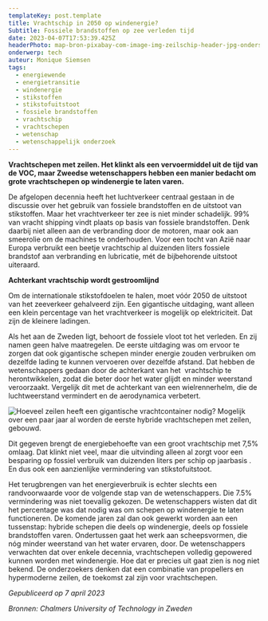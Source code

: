```yaml
---
templateKey: post.template
title: Vrachtschip in 2050 op windenergie?
Subtitle: Fossiele brandstoffen op zee verleden tijd
date: 2023-04-07T17:53:39.425Z
headerPhoto: map-bron-pixabay-com-image-img-zeilschip-header-jpg-onderschrift-zeilschip-header
onderwerp: tech
auteur: Monique Siemsen
tags:
  - energiewende
  - energietransitie
  - windenergie
  - stikstoffen
  - stikstofuitstoot
  - fossiele brandstoffen
  - vrachtschip
  - vrachtschepen
  - wetenschap
  - wetenschappelijk onderzoek
---
```

**Vrachtschepen met zeilen. Het klinkt als een vervoermiddel uit de tijd van de VOC, maar Zweedse wetenschappers hebben een manier bedacht om grote vrachtschepen op windenergie te laten varen.**



De afgelopen decennia heeft het luchtverkeer centraal gestaan in de discussie over het gebruik van fossiele brandstoffen en de uitstoot van stikstoffen. Maar het vrachtverkeer ter zee is niet minder schadelijk. 99% van vracht shipping vindt plaats op basis van fossiele brandstoffen. Denk daarbij niet alleen aan de verbranding door de motoren, maar ook aan smeerolie om de machines te onderhouden. Voor een tocht van Azië naar Europa verbruikt een beetje vrachtschip al duizenden liters fossiele brandstof aan verbranding en lubricatie, mét de bijbehorende uitstoot uiteraard.



**Achterkant vrachtschip wordt gestroomlijnd**

Om de internationale stikstofdoelen te halen, moet vóór 2050 de uitstoot van het zeeverkeer gehalveerd zijn. Een gigantische uitdaging, want alleen een klein percentage van het vrachtverkeer is mogelijk op elektriciteit. Dat zijn de kleinere ladingen. 



Als het aan de Zweden ligt, behoort de fossiele vloot tot het verleden. En zij namen geen halve maatregelen. De eerste uitdaging was om ervoor te zorgen dat ook gigantische schepen minder energie zouden verbruiken om dezelfde lading te kunnen vervoeren over dezelfde afstand. Dat hebben de wetenschappers gedaan door de achterkant van het  vrachtschip te herontwikkelen, zodat die beter door het water glijdt en minder weerstand veroorzaakt. Vergelijk dit met de achterkant van een wielrennerhelm, die de luchtweerstand vermindert en de aerodynamica verbetert.

![Hoeveel zeilen heeft een gigantische vrachtcontainer nodig? Mogelijk over een paar jaar al worden de eerste hybride vrachtschepen met zeilen, gebouwd.](/img/zeilschip-2.jpg "Pixabay.com")

Dit gegeven brengt de energiebehoefte van een groot vrachtschip met 7,5% omlaag. Dat klinkt niet veel, maar die uitvinding alleen al zorgt voor een besparing op fossiel verbruik van duizenden liters per schip op jaarbasis . En dus ook een aanzienlijke vermindering van stikstofuitstoot.



Het terugbrengen van het energieverbruik is echter slechts een randvoorwaarde voor de volgende stap van de wetenschappers. Die 7.5% vermindering was niet toevallig gekozen. De wetenschappers wisten dat dit het percentage was dat nodig was om schepen op windenergie te laten functioneren. De komende jaren zal dan ook gewerkt worden aan een tussenstap: hybride schepen die deels op windenergie, deels op fossiele brandstoffen varen. Ondertussen gaat het werk aan scheepsvormen, die nóg minder weerstand van het water ervaren, door. De wetenschappers verwachten dat over enkele decennia, vrachtschepen volledig gepowered kunnen worden met windenergie. Hoe dat er precies uit gaat zien is nog niet bekend. De onderzoekers denken dat een combinatie van propellers en hypermoderne zeilen, de toekomst zal zijn voor vrachtschepen.

*Gepubliceerd op 7 april 2023*

*Bronnen: Chalmers University of Technology in Zweden*